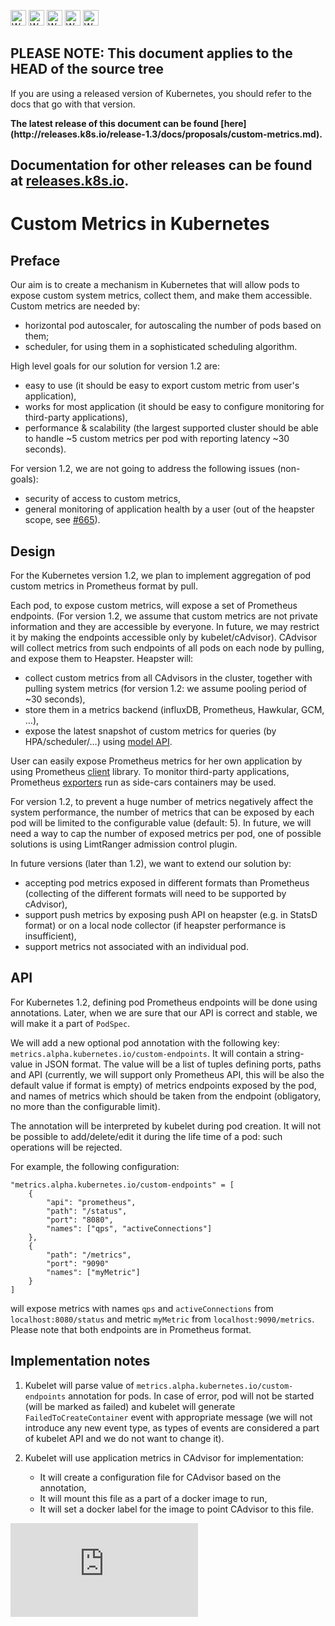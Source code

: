 <!-- BEGIN MUNGE: UNVERSIONED_WARNING -->

<!-- BEGIN STRIP_FOR_RELEASE -->

<img src="http://kubernetes.io/img/warning.png" alt="WARNING"
     width="25" height="25">
<img src="http://kubernetes.io/img/warning.png" alt="WARNING"
     width="25" height="25">
<img src="http://kubernetes.io/img/warning.png" alt="WARNING"
     width="25" height="25">
<img src="http://kubernetes.io/img/warning.png" alt="WARNING"
     width="25" height="25">
<img src="http://kubernetes.io/img/warning.png" alt="WARNING"
     width="25" height="25">

<h2>PLEASE NOTE: This document applies to the HEAD of the source tree</h2>

If you are using a released version of Kubernetes, you should
refer to the docs that go with that version.

<!-- TAG RELEASE_LINK, added by the munger automatically -->
<strong>
The latest release of this document can be found
[here](http://releases.k8s.io/release-1.3/docs/proposals/custom-metrics.md).

Documentation for other releases can be found at
[releases.k8s.io](http://releases.k8s.io).
</strong>
--

<!-- END STRIP_FOR_RELEASE -->

<!-- END MUNGE: UNVERSIONED_WARNING -->

# Custom Metrics in Kubernetes


## Preface

Our aim is to create a mechanism in Kubernetes that will allow pods to expose custom system metrics, collect them, and make them accessible.
Custom metrics are needed by:
* horizontal pod autoscaler, for autoscaling the number of pods based on them;
* scheduler, for using them in a sophisticated scheduling algorithm.

High level goals for our solution for version 1.2 are:
* easy to use (it should be easy to export custom metric from user's application),
* works for most application (it should be easy to configure monitoring for third-party applications),
* performance & scalability (the largest supported cluster should be able to handle ~5 custom metrics per pod with reporting latency ~30 seconds).

For version 1.2, we are not going to address the following issues (non-goals):
* security of access to custom metrics,
* general monitoring of application health by a user
(out of the heapster scope, see [#665](https://github.com/kubernetes/heapster/issues/665)).

## Design

For the Kubernetes version 1.2, we plan to implement aggregation of pod custom metrics in Prometheus format by pull.

Each pod, to expose custom metrics, will expose a set of Prometheus endpoints.
(For version 1.2, we assume that custom metrics are not private information and they are accessible by everyone.
In future, we may restrict it by making the endpoints accessible only by kubelet/cAdvisor).
CAdvisor will collect metrics from such endpoints of all pods on each node by pulling, and expose them to Heapster.
Heapster will:
* collect custom metrics from all CAdvisors in the cluster, together with pulling system metrics
(for version 1.2: we assume pooling period of ~30 seconds),
* store them in a metrics backend (influxDB, Prometheus, Hawkular, GCM, …),
* expose the latest snapshot of custom metrics for queries (by HPA/scheduler/…) using [model API](https://github.com/kubernetes/heapster/blob/master/docs/model.md).

User can easily expose Prometheus metrics for her own application by using Prometheus [client](http://prometheus.io/docs/instrumenting/clientlibs/) library.
To monitor third-party applications, Prometheus [exporters](http://prometheus.io/docs/instrumenting/exporters/) run as side-cars containers may be used.

For version 1.2, to prevent a huge number of metrics negatively affect the system performance,
the number of metrics that can be exposed by each pod will be limited to the configurable value (default: 5).
In future, we will need a way to cap the number of exposed metrics per pod,
one of possible solutions is using LimtRanger admission control plugin.

In future versions (later than 1.2), we want to extend our solution by:
* accepting pod metrics exposed in different formats than Prometheus
(collecting of the different formats will need to be supported by cAdvisor),
* support push metrics by exposing push API on heapster (e.g. in StatsD format) or on a local node collector
(if heapster performance is insufficient),
* support metrics not associated with an individual pod.


## API

For Kubernetes 1.2, defining pod Prometheus endpoints will be done using annotations.
Later, when we are sure that our API is correct and stable, we will make it a part of `PodSpec`.

We will add a new optional pod annotation with the following key: `metrics.alpha.kubernetes.io/custom-endpoints`.
It will contain a string-value in JSON format.
The value will be a list of tuples defining ports, paths and API
(currently, we will support only Prometheus API, this will be also the default value if format is empty)
of metrics endpoints exposed by the pod, and names of metrics which should be taken from the endpoint (obligatory, no more than the configurable limit).

The annotation will be interpreted by kubelet during pod creation.
It will not be possible to add/delete/edit it during the life time of a pod: such operations will be rejected.

For example, the following configuration:

```
"metrics.alpha.kubernetes.io/custom-endpoints" = [
	{
		"api": "prometheus",
		"path": "/status",
		"port": "8080",
		"names": ["qps", "activeConnections"]
	},
	{
		"path": "/metrics",
		"port": "9090"
		"names": ["myMetric"]
	}
]
```

will expose metrics with names `qps` and `activeConnections` from `localhost:8080/status` and metric `myMetric` from `localhost:9090/metrics`.
Please note that both endpoints are in Prometheus format.


## Implementation notes

1. Kubelet will parse value of `metrics.alpha.kubernetes.io/custom-endpoints` annotation for pods.
In case of error, pod will not be started (will be marked as failed) and kubelet will generate `FailedToCreateContainer` event with appropriate message
(we will not introduce any new event type, as types of events are considered a part of kubelet API and we do not want to change it).

1. Kubelet will use application metrics in CAdvisor for implementation:
	* It will create a configuration file for CAdvisor based on the annotation,
	* It will mount this file as a part of a docker image to run,
	* It will set a docker label for the image to point CAdvisor to this file.


<!-- BEGIN MUNGE: GENERATED_ANALYTICS -->
[![Analytics](https://kubernetes-site.appspot.com/UA-36037335-10/GitHub/docs/proposals/custom-metrics.md?pixel)]()
<!-- END MUNGE: GENERATED_ANALYTICS -->
